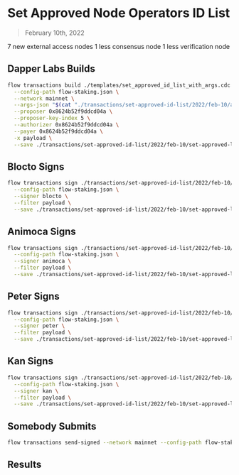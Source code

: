 # Set Approved Node Operators ID List

> February 10th, 2022

7 new external access nodes
1 less consensus node
1 less verification node


## Dapper Labs Builds

```sh
flow transactions build ./templates/set_approved_id_list_with_args.cdc \
  --config-path flow-staking.json \
  --network mainnet \
  --args-json "$(cat "./transactions/set-approved-id-list/2022/feb-10/arguments.json")" \
  --proposer 0x8624b52f9ddcd04a \
  --proposer-key-index 5 \
  --authorizer 0x8624b52f9ddcd04a \
  --payer 0x8624b52f9ddcd04a \
  -x payload \
  --save ./transactions/set-approved-id-list/2022/feb-10/set-approved-list-feb-10-unsigned.rlp
```

## Blocto Signs

```sh
flow transactions sign ./transactions/set-approved-id-list/2022/feb-10/set-approved-list-feb-10-unsigned.rlp \
  --config-path flow-staking.json \
  --signer blocto \
  --filter payload \
  --save ./transactions/set-approved-id-list/2022/feb-10/set-approved-list-feb-10-sig-1.rlp
```

## Animoca Signs

```sh
flow transactions sign ./transactions/set-approved-id-list/2022/feb-10/set-approved-list-feb-10-sig-1.rlp \
  --config-path flow-staking.json \
  --signer animoca \
  --filter payload \
  --save ./transactions/set-approved-id-list/2022/feb-10/set-approved-list-feb-10-sig-2.rlp
```

## Peter Signs

```sh
flow transactions sign ./transactions/set-approved-id-list/2022/feb-10/set-approved-list-feb-10-sig-2.rlp \
  --config-path flow-staking.json \
  --signer peter \
  --filter payload \
  --save ./transactions/set-approved-id-list/2022/feb-10/set-approved-list-feb-10-sig-3.rlp
```

## Kan Signs

```sh
flow transactions sign ./transactions/set-approved-id-list/2022/feb-10/set-approved-list-feb-10-sig-3.rlp \
  --config-path flow-staking.json \
  --signer kan \
  --filter payload \
  --save ./transactions/set-approved-id-list/2022/feb-10/set-approved-list-feb-10-sig-complete.rlp
```


## Somebody Submits

```sh
flow transactions send-signed --network mainnet --config-path flow-staking.json ./transactions/set-approved-id-list/2022/feb-10/set-approved-list-feb-10-sig-complete.rlp
```

## Results


